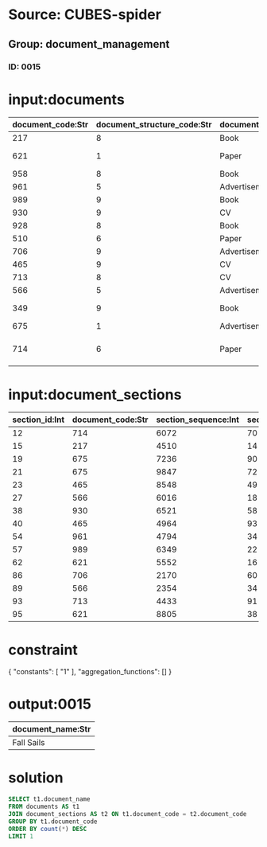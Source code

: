 # Source: CUBES-spider
## Group: document_management
### ID: 0015

# input:documents

| document_code:Str | document_structure_code:Str | document_type_code:Str | access_count:Int | document_name:Str |
|---|---|---|---|---|
| 217 | 8 | Book | 1864 | Learning English |
| 621 | 1 | Paper | 8208 | Research about Art history |
| 958 | 8 | Book | 3769 | Learning Database |
| 961 | 5 | Advertisement | 6661 | Summer Sails |
| 989 | 9 | Book | 2910 | Learning Japanese |
| 930 | 9 | CV | 6345 | David CV |
| 928 | 8 | Book | 2045 | How to cook pasta |
| 510 | 6 | Paper | 3479 | Humanity: a fact |
| 706 | 9 | Advertisement | 8623 | Winter Sails |
| 465 | 9 | CV | 5924 | John CV |
| 713 | 8 | CV | 2294 | Joe CV |
| 566 | 5 | Advertisement | 3289 | Spring Sails |
| 349 | 9 | Book | 1219 | Life about Claude Monet |
| 675 | 1 | Advertisement | 7509 | Fall Sails |
| 714 | 6 | Paper | 9948 | Relationships between History and Arts |

# input:document_sections

| section_id:Int | document_code:Str | section_sequence:Int | section_code:Str | section_title:Str |
|---|---|---|---|---|
| 12 | 714 | 6072 | 70 | after |
| 15 | 217 | 4510 | 14 | after |
| 19 | 675 | 7236 | 90 | after |
| 21 | 675 | 9847 | 72 | before |
| 23 | 465 | 8548 | 49 | after |
| 27 | 566 | 6016 | 18 | before |
| 38 | 930 | 6521 | 58 | after |
| 40 | 465 | 4964 | 93 | after |
| 54 | 961 | 4794 | 34 | before |
| 57 | 989 | 6349 | 22 | after |
| 62 | 621 | 5552 | 16 | after |
| 86 | 706 | 2170 | 60 | after |
| 89 | 566 | 2354 | 34 | before |
| 93 | 713 | 4433 | 91 | before |
| 95 | 621 | 8805 | 38 | before |

# constraint

{
  "constants": [
    "1"
  ],
  "aggregation_functions": []
}

# output:0015

| document_name:Str |
|---|
| Fall Sails |

# solution

```sql
SELECT t1.document_name
FROM documents AS t1
JOIN document_sections AS t2 ON t1.document_code = t2.document_code
GROUP BY t1.document_code
ORDER BY count(*) DESC
LIMIT 1
```
